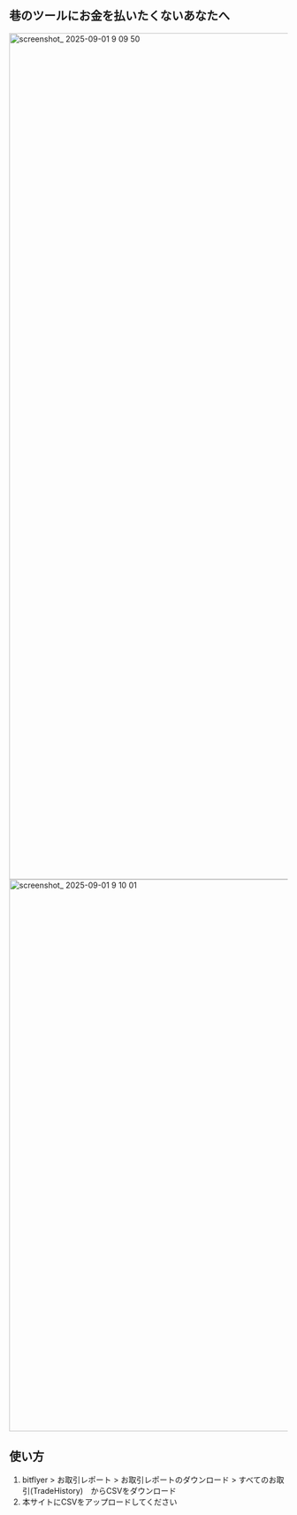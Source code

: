## 巷のツールにお金を払いたくないあなたへ

<img width="2936" height="1530" alt="screenshot_ 2025-09-01 9 09 50" src="https://github.com/user-attachments/assets/dafb265d-42a7-4c3d-bf4f-ddf8de883766" />
<img width="2938" height="998" alt="screenshot_ 2025-09-01 9 10 01" src="https://github.com/user-attachments/assets/db63084f-e90a-484e-a09e-47fd7097432c" />

## 使い方

1. bitflyer > お取引レポート > お取引レポートのダウンロード > すべてのお取引(TradeHistory)　からCSVをダウンロード
2. 本サイトにCSVをアップロードしてください
